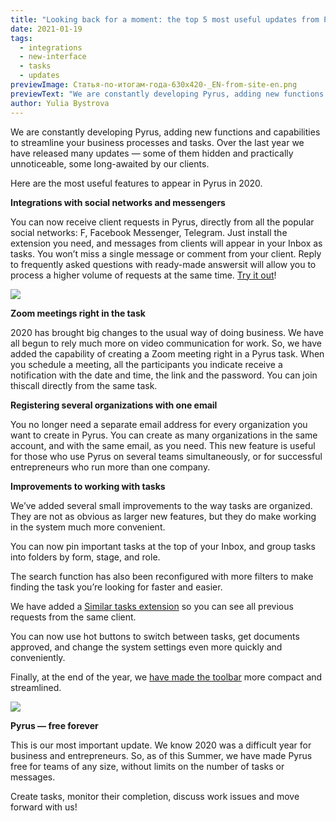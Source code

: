```yaml
---
title: "Looking back for a moment: the top 5 most useful updates from Pyrus in 2020"
date: 2021-01-19
tags:
  - integrations
  - new-interface
  - tasks
  - updates
previewImage: Статья-по-итогам-года-630х420-_EN-from-site-en.png
previewText: "We are constantly developing Pyrus, adding new functions and capabilities to streamline your business processes and tasks. Over the last year we have released many updates — some of them hidden and practically unnoticeable, some long-awaited by our clients."
author: Yulia Bystrova
---
```

We are constantly developing Pyrus, adding new functions and capabilities to streamline your business processes and tasks. Over the last year we have released many updates — some of them hidden and practically unnoticeable, some long-awaited by our clients.

Here are the most useful features to appear in Pyrus in 2020.

**Integrations with social networks and messengers**

You can now receive client requests in Pyrus, directly from all the popular social networks: F, Facebook Messenger, Telegram. Just install the extension you need, and messages from clients will appear in your Inbox as tasks. You won’t miss a single message or comment from your client. Reply to frequently asked questions with ready-made answersit will allow you to process a higher volume of requests at the same time. [Try it out](https://pyrus.com/en/help/integrations/instagram)!

![](Pyrus-Instagram-1536x698-1-1024x465.webp)

**Zoom meetings right in the task**

2020 has brought big changes to the usual way of doing business. We have all begun to rely much more on video communication for work. So, we have added the capability of creating a Zoom meeting right in a Pyrus task. When you schedule a meeting, all the participants you indicate receive a notification with the date and time, the link and the password. You can join thiscall directly from the same task.

**Registering several organizations with one email**

You no longer need a separate email address for every organization you want to create in Pyrus. You can create as many organizations in the same account, and with the same email, as you need. This new feature is useful for those who use Pyrus on several teams simultaneously, or for successful entrepreneurs who run more than one company.

**Improvements to working with tasks**

We’ve added several small improvements to the way tasks are organized. They are not as obvious as larger new features, but they do make working in the system much more convenient.

You can now pin important tasks at the top of your Inbox, and group tasks into folders by form, stage, and role.

The search function has also been reconfigured with more filters to make finding the task you’re looking for faster and easier.

We have added a [Similar tasks extension](https://pyrus.com/en/help/integrations/similar-tasks) so you can see all previous requests from the same client.

You can now use hot buttons to switch between tasks, get documents approved, and change the system settings even more quickly and conveniently.

Finally, at the end of the year, we [have made the toolbar](https://pyrus.com/en/blog/updated-pyrus-control-panel) more compact and streamlined.

![](Sidebar-201-EN-1536x1087-1-1024x725.webp)

**Pyrus — free forever**

This is our most important update. We know 2020 was a difficult year for business and entrepreneurs. So, as of this Summer, we have made Pyrus free for teams of any size, without limits on the number of tasks or messages.

Create tasks, monitor their completion, discuss work issues and move forward with us!